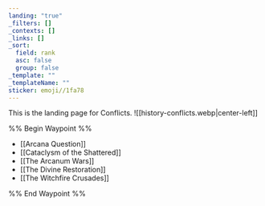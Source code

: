 ```yaml
---
landing: "true"
_filters: []
_contexts: []
_links: []
_sort:
  field: rank
  asc: false
  group: false
_template: ""
_templateName: ""
sticker: emoji//1fa78
---
```

This is the landing page for Conflicts.
![[history-conflicts.webp|center-left]]

%% Begin Waypoint %%
- [[Arcana Question]]
- [[Cataclysm of the Shattered]]
- [[The Arcanum Wars]]
- [[The Divine Restoration]]
- [[The Witchfire Crusades]]

%% End Waypoint %%